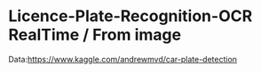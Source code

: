 # Licence-Plate-Recognition-OCR RealTime / From image
Data:https://www.kaggle.com/andrewmvd/car-plate-detection
